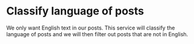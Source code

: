 # Classify language of posts

We only want English text in our posts. This service will classify the language of posts and we will then filter out posts that are not in English.
